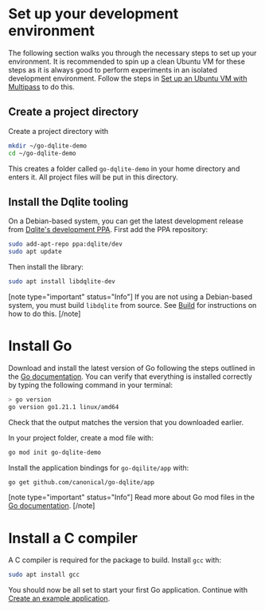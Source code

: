 # Set up your development environment

The following section walks you through the necessary steps to set up your environment.
It is recommended to spin up a clean Ubuntu VM for these steps as it is always good to perform experiments in an isolated development environment.
Follow the steps in [Set up an Ubuntu VM with Multipass](https://juju.is/docs/sdk/set-up-your-development-environment#heading--set-up-an-ubuntu-vm-with-multipass) to do this.

## Create a project directory

Create a project directory with
```bash
mkdir ~/go-dqlite-demo
cd ~/go-dqlite-demo
```

This creates a folder called `go-dqlite-demo` in your home directory and enters it. All project files will be put in this directory.

## Install the Dqlite tooling

On a Debian-based system, you can get the latest development release from [Dqlite's development PPA](https://launchpad.net/~dqlite/+archive/ubuntu/dev). First add the PPA repository:

```bash
sudo add-apt-repo ppa:dqlite/dev
sudo apt update
```

Then install the library:

```bash
sudo apt install libdqlite-dev
```

[note type="important" status="Info"]
If you are not using a Debian-based system, you must build `libdqlite` from source. See [Build](https://github.com/canonical/dqlite#build) for instructions on how to do this.
[/note]

# Install Go 

Download and install the latest version of Go following the steps outlined in the [Go documentation](https://go.dev/doc/install).
You can verify that everything is installed correctly by typing the following command in your terminal:

```bash
> go version
go version go1.21.1 linux/amd64
```
Check that the output matches the version that you downloaded earlier.

In your project folder, create a mod file with:

```bash
go mod init go-dqlite-demo
```

Install the application bindings for `go-dqilite/app` with:
```bash
go get github.com/canonical/go-dqlite/app
```

[note type="important" status="Info"]
Read more about Go mod files in the [Go documentation](https://go.dev/ref/mod).
[/note]

# Install a C compiler

A C compiler is required for the package to build. Install `gcc` with:
```bash
sudo apt install gcc
```
You should now be all set to start your first Go application. Continue with [Create an example application](/t/create-an-example-application/73).
